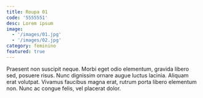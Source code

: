 ```yaml
---
title: Roupa 01
code: '5555551'
desc: Lorem ipsum
image:
  - '/images/01.jpg'
  - '/images/02.jpg'
category: feminino
featured: true
---
```


Praesent non suscipit neque. Morbi eget odio elementum, gravida libero sed, posuere risus. Nunc dignissim ornare augue luctus lacinia. Aliquam erat volutpat. Vivamus faucibus magna erat, rutrum porta libero elementum non. Nunc ac congue felis, vel placerat dolor.
